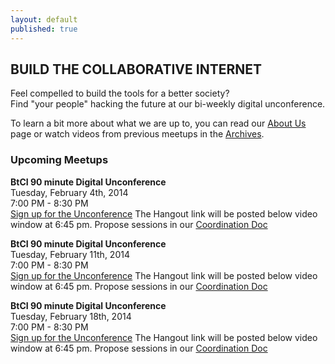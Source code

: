 ```yaml
---
layout: default
published: true
---
```


## BUILD THE COLLABORATIVE INTERNET
Feel compelled to build the tools for a better society?  
Find "your people" hacking the future at our bi-weekly digital unconference.

To learn a bit more about what we are up to, you can read our [About Us](http://collaborativeinter.net/wiki/aboutus.html) page or watch videos from previous meetups in the [Archives](http://collaborativeinter.net/wiki/archives.html). 
  
### Upcoming Meetups  

<b>BtCI 90 minute Digital Unconference</b>   
Tuesday, February 4th, 2014   
7:00 PM - 8:30 PM   
[Sign up for the Unconference](https://plus.google.com/u/1/events/caf8mkj00tc9vlbjqc68bpnsscs)
The Hangout link will be posted below video window at 6:45 pm.
Propose sessions in our [Coordination Doc](https://docs.google.com/spreadsheet/ccc?key=0Aqe_OvhjNeDPdHQ5bEotVy0xOGYyRW9QR25QOHQ5Zmc#gid=0)  
  
  
  
<b>BtCI 90 minute Digital Unconference</b>   
Tuesday, February 11th, 2014   
7:00 PM - 8:30 PM   
[Sign up for the Unconference](https://plus.google.com/u/1/events/cg8bhuf84q6or8kugt4etkb8e80)
The Hangout link will be posted below video window at 6:45 pm.
Propose sessions in our [Coordination Doc](https://docs.google.com/spreadsheet/ccc?key=0Aqe_OvhjNeDPdHF4b2pfaDVHUzYzSktEZ0xhRTBmdUE#gid=0)  
  
  
  
<b>BtCI 90 minute Digital Unconference</b>   
Tuesday, February 18th, 2014   
7:00 PM - 8:30 PM   
[Sign up for the Unconference](https://plus.google.com/u/1/events/ccm0t6a7lgq43khgi34tvq39pbs)
The Hangout link will be posted below video window at 6:45 pm.
Propose sessions in our [Coordination Doc](https://docs.google.com/spreadsheet/ccc?key=0Aqe_OvhjNeDPdDB4T3haUDdGM2Roanp6bURNNUMxMkE#gid=0)  
